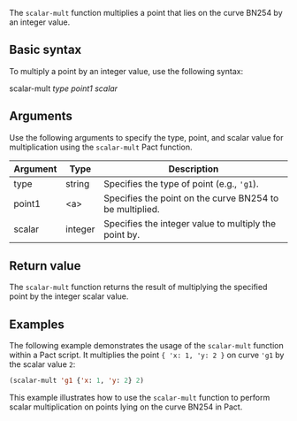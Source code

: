 The `scalar-mult` function multiplies a point that lies on the curve BN254 by an integer value.

## Basic syntax

To multiply a point by an integer value, use the following syntax:

scalar-mult *type* *point1* *scalar*

## Arguments

Use the following arguments to specify the type, point, and scalar value for multiplication using the `scalar-mult` Pact function.

| Argument | Type | Description |
| --- | --- | --- |
| type | string | Specifies the type of point (e.g., `'g1`). |
| point1 | \<a> | Specifies the point on the curve BN254 to be multiplied. |
| scalar | integer | Specifies the integer value to multiply the point by. |

## Return value

The `scalar-mult` function returns the result of multiplying the specified point by the integer scalar value.

## Examples

The following example demonstrates the usage of the `scalar-mult` function within a Pact script. It multiplies the point `{ 'x: 1, 'y: 2 }` on curve `'g1` by the scalar value `2`:

```lisp
(scalar-mult 'g1 {'x: 1, 'y: 2} 2)
```

This example illustrates how to use the `scalar-mult` function to perform scalar multiplication on points lying on the curve BN254 in Pact.
